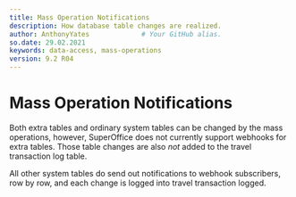 ```yaml
---
title: Mass Operation Notifications
description: How database table changes are realized.
author: AnthonyYates             # Your GitHub alias.
so.date: 29.02.2021
keywords: data-access, mass-operations
version: 9.2 R04
---
```


# Mass Operation Notifications

Both extra tables and ordinary system tables can be changed by the mass operations, however, SuperOffice does not currently support webhooks for extra tables. Those table changes are also *not* added to the travel transaction log table.

All other system tables do send out notifications to webhook subscribers, row by row, and each change is logged into travel transaction logged.
